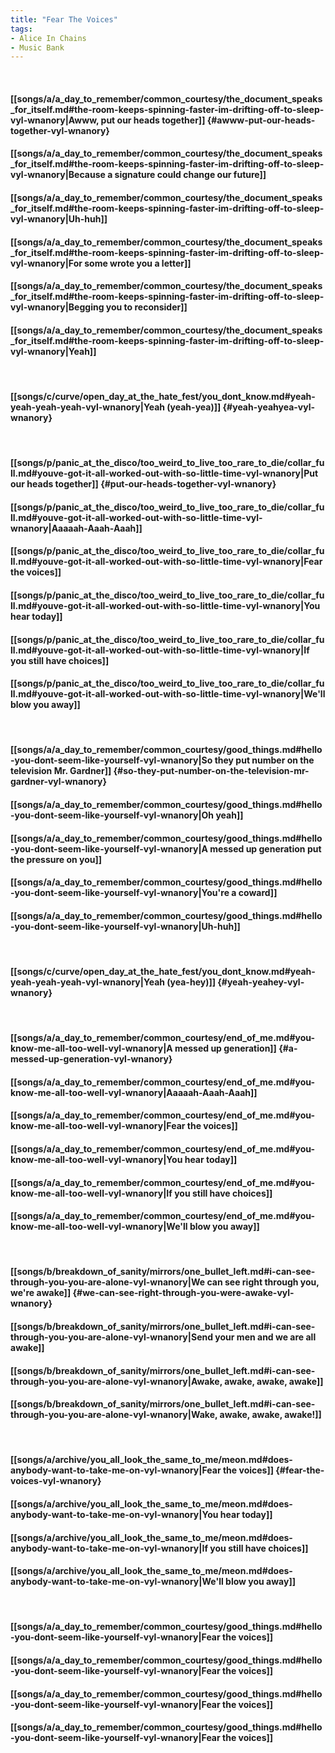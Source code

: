 ```yaml
---
title: "Fear The Voices"
tags:
- Alice In Chains
- Music Bank
---
```

&nbsp;
#### [[songs/a/a_day_to_remember/common_courtesy/the_document_speaks_for_itself.md#the-room-keeps-spinning-faster-im-drifting-off-to-sleep-vyl-wnanory|Awww, put our heads together]] {#awww-put-our-heads-together-vyl-wnanory}
#### [[songs/a/a_day_to_remember/common_courtesy/the_document_speaks_for_itself.md#the-room-keeps-spinning-faster-im-drifting-off-to-sleep-vyl-wnanory|Because a signature could change our future]]
#### [[songs/a/a_day_to_remember/common_courtesy/the_document_speaks_for_itself.md#the-room-keeps-spinning-faster-im-drifting-off-to-sleep-vyl-wnanory|Uh-huh]]
#### [[songs/a/a_day_to_remember/common_courtesy/the_document_speaks_for_itself.md#the-room-keeps-spinning-faster-im-drifting-off-to-sleep-vyl-wnanory|For some wrote you a letter]]
#### [[songs/a/a_day_to_remember/common_courtesy/the_document_speaks_for_itself.md#the-room-keeps-spinning-faster-im-drifting-off-to-sleep-vyl-wnanory|Begging you to reconsider]]
#### [[songs/a/a_day_to_remember/common_courtesy/the_document_speaks_for_itself.md#the-room-keeps-spinning-faster-im-drifting-off-to-sleep-vyl-wnanory|Yeah]]
&nbsp;
#### [[songs/c/curve/open_day_at_the_hate_fest/you_dont_know.md#yeah-yeah-yeah-yeah-vyl-wnanory|Yeah (yeah-yea)]] {#yeah-yeahyea-vyl-wnanory}
&nbsp;
#### [[songs/p/panic_at_the_disco/too_weird_to_live_too_rare_to_die/collar_full.md#youve-got-it-all-worked-out-with-so-little-time-vyl-wnanory|Put our heads together]] {#put-our-heads-together-vyl-wnanory}
#### [[songs/p/panic_at_the_disco/too_weird_to_live_too_rare_to_die/collar_full.md#youve-got-it-all-worked-out-with-so-little-time-vyl-wnanory|Aaaaah-Aaah-Aaah]]
#### [[songs/p/panic_at_the_disco/too_weird_to_live_too_rare_to_die/collar_full.md#youve-got-it-all-worked-out-with-so-little-time-vyl-wnanory|Fear the voices]]
#### [[songs/p/panic_at_the_disco/too_weird_to_live_too_rare_to_die/collar_full.md#youve-got-it-all-worked-out-with-so-little-time-vyl-wnanory|You hear today]]
#### [[songs/p/panic_at_the_disco/too_weird_to_live_too_rare_to_die/collar_full.md#youve-got-it-all-worked-out-with-so-little-time-vyl-wnanory|If you still have choices]]
#### [[songs/p/panic_at_the_disco/too_weird_to_live_too_rare_to_die/collar_full.md#youve-got-it-all-worked-out-with-so-little-time-vyl-wnanory|We'll blow you away]]
&nbsp;
#### [[songs/a/a_day_to_remember/common_courtesy/good_things.md#hello-you-dont-seem-like-yourself-vyl-wnanory|So they put number on the television Mr. Gardner]] {#so-they-put-number-on-the-television-mr-gardner-vyl-wnanory}
#### [[songs/a/a_day_to_remember/common_courtesy/good_things.md#hello-you-dont-seem-like-yourself-vyl-wnanory|Oh yeah]]
#### [[songs/a/a_day_to_remember/common_courtesy/good_things.md#hello-you-dont-seem-like-yourself-vyl-wnanory|A messed up generation put the pressure on you]]
#### [[songs/a/a_day_to_remember/common_courtesy/good_things.md#hello-you-dont-seem-like-yourself-vyl-wnanory|You're a coward]]
#### [[songs/a/a_day_to_remember/common_courtesy/good_things.md#hello-you-dont-seem-like-yourself-vyl-wnanory|Uh-huh]]
&nbsp;
#### [[songs/c/curve/open_day_at_the_hate_fest/you_dont_know.md#yeah-yeah-yeah-yeah-vyl-wnanory|Yeah (yea-hey)]] {#yeah-yeahey-vyl-wnanory}
&nbsp;
#### [[songs/a/a_day_to_remember/common_courtesy/end_of_me.md#you-know-me-all-too-well-vyl-wnanory|A messed up generation]] {#a-messed-up-generation-vyl-wnanory}
#### [[songs/a/a_day_to_remember/common_courtesy/end_of_me.md#you-know-me-all-too-well-vyl-wnanory|Aaaaah-Aaah-Aaah]]
#### [[songs/a/a_day_to_remember/common_courtesy/end_of_me.md#you-know-me-all-too-well-vyl-wnanory|Fear the voices]]
#### [[songs/a/a_day_to_remember/common_courtesy/end_of_me.md#you-know-me-all-too-well-vyl-wnanory|You hear today]]
#### [[songs/a/a_day_to_remember/common_courtesy/end_of_me.md#you-know-me-all-too-well-vyl-wnanory|If you still have choices]]
#### [[songs/a/a_day_to_remember/common_courtesy/end_of_me.md#you-know-me-all-too-well-vyl-wnanory|We'll blow you away]]
&nbsp;
#### [[songs/b/breakdown_of_sanity/mirrors/one_bullet_left.md#i-can-see-through-you-you-are-alone-vyl-wnanory|We can see right through you, we're awake]] {#we-can-see-right-through-you-were-awake-vyl-wnanory}
#### [[songs/b/breakdown_of_sanity/mirrors/one_bullet_left.md#i-can-see-through-you-you-are-alone-vyl-wnanory|Send your men and we are all awake]]
#### [[songs/b/breakdown_of_sanity/mirrors/one_bullet_left.md#i-can-see-through-you-you-are-alone-vyl-wnanory|Awake, awake, awake, awake]]
#### [[songs/b/breakdown_of_sanity/mirrors/one_bullet_left.md#i-can-see-through-you-you-are-alone-vyl-wnanory|Wake, awake, awake, awake!]]
&nbsp;
#### [[songs/a/archive/you_all_look_the_same_to_me/meon.md#does-anybody-want-to-take-me-on-vyl-wnanory|Fear the voices]] {#fear-the-voices-vyl-wnanory}
#### [[songs/a/archive/you_all_look_the_same_to_me/meon.md#does-anybody-want-to-take-me-on-vyl-wnanory|You hear today]]
#### [[songs/a/archive/you_all_look_the_same_to_me/meon.md#does-anybody-want-to-take-me-on-vyl-wnanory|If you still have choices]]
#### [[songs/a/archive/you_all_look_the_same_to_me/meon.md#does-anybody-want-to-take-me-on-vyl-wnanory|We'll blow you away]]
&nbsp;
#### [[songs/a/a_day_to_remember/common_courtesy/good_things.md#hello-you-dont-seem-like-yourself-vyl-wnanory|Fear the voices]]
#### [[songs/a/a_day_to_remember/common_courtesy/good_things.md#hello-you-dont-seem-like-yourself-vyl-wnanory|Fear the voices]]
#### [[songs/a/a_day_to_remember/common_courtesy/good_things.md#hello-you-dont-seem-like-yourself-vyl-wnanory|Fear the voices]]
#### [[songs/a/a_day_to_remember/common_courtesy/good_things.md#hello-you-dont-seem-like-yourself-vyl-wnanory|Fear the voices]]
